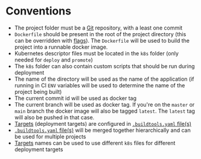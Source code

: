 # Conventions

- The project folder must be a [Git](https://git-scm.com/) repository, with a least one commit
- `Dockerfile` should be present in the root of the project directory
  (this can be overridden with [flags](/commands/build)).
  The `Dockerfile` will be used to build the project into a runnable docker image.
- Kubernetes descriptor files must be located in the `k8s` folder (only needed for `deploy` and `promote`)
- The `k8s` folder can also contain custom scripts that should be run during deployment
- The name of the directory will be used as the name of the application (if running in CI `ENV` variables will be used
  to determine the name of the project being built)
- The current commit id will be used as docker tag
- The current branch will be used as docker tag. If you're on the `master` or `main`
  branch the docker image will also be tagged `latest`.
  The `latest` tag will also be pushed in that case.
- [Targets](config/targets.md) (deployment targets) are configured in [`.buildtools.yaml` file(s)](config/config.md)
- [`.buildtools.yaml` file(s)](config/config.md) will be merged together hierarchically and can be used for multiple projects
- [Targets](config/targets.md) names can be used to use different `k8s` files for different deployment targets
